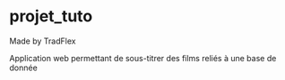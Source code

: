 # projet_tuto
Made by TradFlex

Application web permettant de sous-titrer des films reliés à une base de donnée
